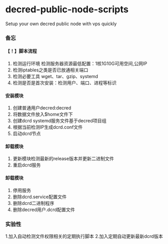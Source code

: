 # decred-public-node-scripts
Setup your own decred public node with vps quickly

### 备忘
#### 【！】脚本流程
1. 检测运行环境 检测服务器资源最低配置：1核1G10G可用空间,公网IP
2. 检测iptables之类是否已放通相关端口
3. 检测必要工具 wget、tar、gzip、systemd
3. 检测是否是首次安装：检测用户、端口、进程等标识

#### 安装模块
1. 创建普通用户decred:decred
2. 将数据文件放入$home文件下
3. 创建dcrd systemd服务文件基于decred项目组
4. 根据当前检测IP生成dcrd.conf文件
5. 启动dcrd节点

#### 卸载模块
1. 更新模块检测最新的release版本并更新二进制文件
2. 重启dcrd服务

#### 卸载模块
1. 停用服务
2. 删除dcrd.service配置文件
3. 删除dcrd二进制程序
4. 删除decred用户.dcrd配置文件

### 实验性
1.加入自动检测文件权限相关的定期执行脚本
2.加入定期自动更新最新dcrd版本